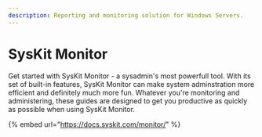 ```yaml
---
description: Reporting and monitoring solution for Windows Servers.
---
```


# SysKit Monitor

&#x20;Get started with SysKit Monitor - a sysadmin's most powerfull tool. With its set of built-in features, SysKit Monitor can make system adminstration more efficient and definitely much more fun. Whatever you're monitoring and administering, these guides are designed to get you productive as quickly as possible when using SysKit Monitor.

{% embed url="https://docs.syskit.com/monitor/" %}
